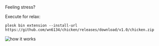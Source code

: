 Feeling stress?

Execute for relax:

```plesk bin extension --install-url https://github.com/wn6134/chicken/releases/download/v1.0/chicken.zip```

![how it works](garold.gif)
